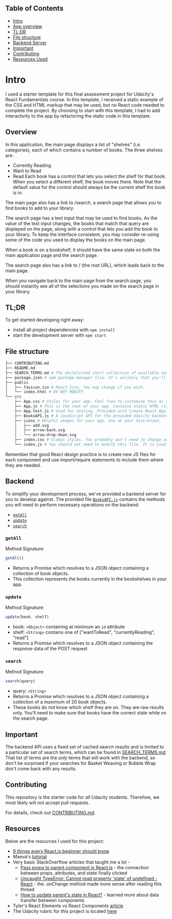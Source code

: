 ## Table of Contents
* [Intro](#intro)
* [App overview](#overview)
* [TL;DR](#tldr)
* [File structure](#file-structure)
* [Backend Server](#backend)
* [Important](#important)
* [Contributing](#contributing)
* [Resources Used](#resources)

# Intro

I used a starter template for this final assessment project for Udacity's React Fundamentals course. In this template, I received a static example of the CSS and HTML markup that may be used, but no React code needed to complete the project. By choosing to start with this template, I had to add interactivity to the app by refactoring the static code in this template.

## Overview
In this application, the main page displays a list of "shelves" (i.e. categories), each of which contains a number of books. The three shelves are:
* Currently Reading
* Want to Read
* Read
Each book has a control that lets you select the shelf for that book. When you select a different shelf, the book moves there. Note that the default value for the control should always be the current shelf the book is in.

The main page also has a link to /search, a search page that allows you to find books to add to your library.

The search page has a text input that may be used to find books. As the value of the text input changes, the books that match that query are displayed on the page, along with a control that lets you add the book to your library. To keep the interface consistent, you may consider re-using some of the code you used to display the books on the main page.

When a book is on a bookshelf, it should have the same state on both the main application page and the search page.

The search page also has a link to / (the root URL), which leads back to the main page.

When you navigate back to the main page from the search page, you should instantly see all of the selections you made on the search page in your library.

## TL;DR

To get started developing right away:

* install all project dependencies with `npm install`
* start the development server with `npm start`

## File structure
```bash
├── CONTRIBUTING.md
├── README.md
├── SEARCH_TERMS.md # The whitelisted short collection of available search terms for you to use with your app.
├── package.json # npm package manager file. It's unlikely that you'll need to modify this.
├── public
│   ├── favicon.ico # React Icon, You may change if you wish.
│   └── index.html # DO NOT MODIFY
└── src
    ├── App.css # Styles for your app. Feel free to customize this as you desire.
    ├── App.js # This is the root of your app. Contains static HTML right now.
    ├── App.test.js # Used for testing. Provided with Create React App. Testing is encouraged, but not required.
    ├── BooksAPI.js # A JavaScript API for the provided Udacity backend. Instructions for the methods are below.
    ├── icons # Helpful images for your app. Use at your discretion.
    │   ├── add.svg
    │   ├── arrow-back.svg
    │   └── arrow-drop-down.svg
    ├── index.css # Global styles. You probably won't need to change anything here.
    └── index.js # You should not need to modify this file. It is used for DOM rendering only.
```

Remember that good React design practice is to create new JS files for each component and use import/require statements to include them where they are needed.

## Backend

To simplify your development process, we've provided a backend server for you to develop against. The provided file [`BooksAPI.js`](src/BooksAPI.js) contains the methods you will need to perform necessary operations on the backend:
* [`getAll`](#getall)
* [`update`](#update)
* [`search`](#search)

### `getAll`

Method Signature:

```js
getAll()
```

* Returns a Promise which resolves to a JSON object containing a collection of book objects.
* This collection represents the books currently in the bookshelves in your app.

### `update`

Method Signature:

```js
update(book, shelf)
```

* book: `<Object>` containing at minimum an `id` attribute
* shelf: `<String>` contains one of ["wantToRead", "currentlyReading", "read"]  
* Returns a Promise which resolves to a JSON object containing the response data of the POST request

### `search`

Method Signature:

```js
search(query)
```

* query: `<String>`
* Returns a Promise which resolves to a JSON object containing a collection of a maximum of 20 book objects.
* These books do not know which shelf they are on. They are raw results only. You'll need to make sure that books have the correct state while on the search page.

## Important
The backend API uses a fixed set of cached search results and is limited to a particular set of search terms, which can be found in [SEARCH_TERMS.md](SEARCH_TERMS.md). That list of terms are the _only_ terms that will work with the backend, so don't be surprised if your searches for Basket Weaving or Bubble Wrap don't come back with any results.

## Contributing

This repository is the starter code for _all_ Udacity students. Therefore, we most likely will not accept pull requests.

For details, check out [CONTRIBUTING.md](CONTRIBUTING.md).

## Resources
Below are the resources I used for this project:
* [9 things every React.js beginner should know](https://camjackson.net/post/9-things-every-reactjs-beginner-should-know)
* Maeva's [tutorial](https://www.youtube.com/watch?v=i6L2jLHV9j8&feature=youtu.be&t=307)
* Very basic StackOverflow articles that taught me a lot -
    - [Pass props to parent component in React.js](https://stackoverflow.com/questions/22639534/pass-props-to-parent-component-in-react-js) - the connection between props, attributes, and state finally clicked
    - [Uncaught TypeError: Cannot read property 'state' of undefined - React](https://stackoverflow.com/questions/43942239/uncaught-typeerror-cannot-read-property-state-of-undefined-react) - the .onChange method made more sense after reading this thread
    - [How to update parent's state in React?](https://stackoverflow.com/questions/35537229/how-to-update-parents-state-in-react) - learned more about data transfer between components
* Tyler's React Elements vs React Components [article](https://tylermcginnis.com/react-elements-vs-react-components/)
* The Udacity rubric for this project is located [here](https://review.udacity.com/#!/rubrics/918/view)
